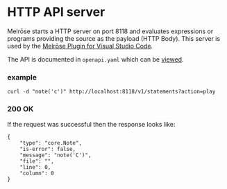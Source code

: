 # HTTP API server

Melrōse starts a HTTP server on port 8118 and evaluates expressions or programs providing the source as the payload (HTTP Body).
This server is used by the [Melrōse Plugin for Visual Studio Code](https://github.com/emicklei/melrose-for-vscode).


The API is documented in `openapi.yaml` which can be [viewed](https://editor-next.swagger.io/?url=https://raw.githubusercontent.com/emicklei/melrose/master/docs/openapi.yaml).


### example

    curl -d "note('c')" http://localhost:8118/v1/statements?action=play

### 200 OK

If the request was successful then the response looks like:

    {
        "type": "core.Note",
        "is-error": false,
        "message": "note('C')",
        "file": "",
        "line": 0,
        "column": 0
    }